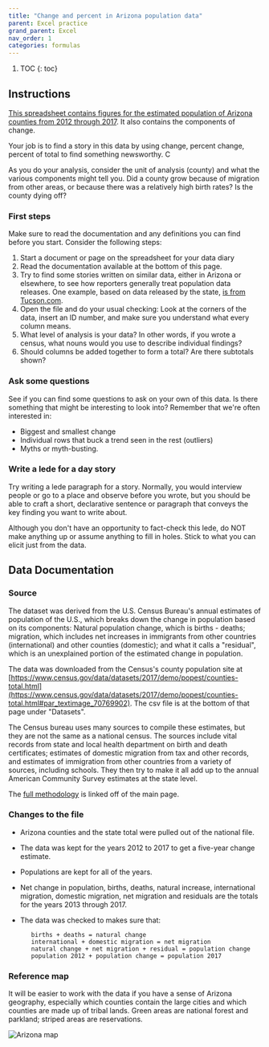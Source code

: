 ```yaml
---
title: "Change and percent in Arizona population data"
parent: Excel practice
grand_parent: Excel
nav_order: 1
categories: formulas
---
```


1. TOC
{: toc}


## Instructions

[This spreadsheet contains figures for the estimated population of Arizona counties from 2012 through 2017]({{site.baseurl}}/assets/data/xlexamples/arizona_popchange_2017.xlsx). It also contains the components of change.

Your job is to find a story in this data by using change, percent change, percent of total to find something newsworthy. C

As you do your analysis, consider the unit of analysis (county) and what the various components might tell you. Did a county grow because of migration from other areas, or because there was a relatively high birth rates? Is the county dying off?

### First steps

Make sure to read the documentation and any definitions you can find before you start. Consider the following steps:

1. Start a document or page on the spreadsheet for your data diary
2. Read the documentation available at the bottom of this page.
3. Try to find some stories written on similar data, either in Arizona or elsewhere, to see how reporters generally treat population data releases. One example, based on data released by the state, [is from Tucson.com](https://tucson.com/news/local/where-are-arizona-s-new-residents-living-look-to-the/article_08d309ef-8faa-5c15-9ae3-7e345b49e3a0.html).
4. Open the file and do your usual checking: Look at the corners of the data, insert an ID number, and make sure you understand what every column means.
5. What level of analysis is your data? In other words, if you wrote a census, what nouns would you use to describe individual findings?
6. Should columns be added together to form a total? Are there subtotals shown?

### Ask some questions

See if you can find some questions to ask on your own of this data. Is there something that might be interesting to look into? Remember that we're often interested in:
* Biggest and smallest change
* Individual rows that buck a trend seen in the rest (outliers)
* Myths or myth-busting.

### Write a lede for a day story
Try writing a lede paragraph for a story. Normally, you would interview people or go to a place and observe before you wrote, but you should be able to craft a short, declarative sentence or paragraph that conveys the key finding you want to write about.

Although you don't have an opportunity to fact-check this lede, do NOT make anything up or assume anything to fill in holes. Stick to what you can elicit just from the data.


## Data Documentation

### Source

The dataset was derived from the U.S. Census Bureau's annual estimates of population of the U.S., which breaks down the change in population based on its components: Natural population change, which is births - deaths; migration, which includes net increases in immigrants from other countries (international) and other counties (domestic); and what it calls a "residual", which is an unexplained portion of the estimated change in population.

The data was downloaded from the Census's county population site at [https://www.census.gov/data/datasets/2017/demo/popest/counties-total.html](https://www.census.gov/data/datasets/2017/demo/popest/counties-total.html#par_textimage_70769902). The csv file is at the bottom of that page under "Datasets".

The Census bureau uses many sources to compile these estimates, but they are not the same as a national census. The sources include vital records from state and local health department on birth and death certificates; estimates of domestic migration from tax and other records, and estimates of immigration from other countries from a variety of sources, including schools. They then try to make it all add up to the annual American Community Survey estimates at the state level.

The [full methodology](https://www2.census.gov/programs-surveys/popest/technical-documentation/methodology/2010-2017/2017-natstcopr-meth.pdf?#) is linked off of the main page.

### Changes to the file

* Arizona counties and the state total were pulled out of the national file.

* The data was kept for the years 2012 to 2017 to get a five-year change estimate.

* Populations are kept for all of the years.

* Net change in population, births, deaths, natural increase, international migration, domestic migration, net migration and residuals are the totals for the years 2013 through 2017.

* The data was checked to makes sure that:

         births + deaths = natural change
         international + domestic migration = net migration
         natural change + net migration + residual = population change
         population 2012 + population change = population 2017


### Reference map

It will be easier to work with the data if you have a sense of Arizona geography, especially which counties contain the large cities and which counties are made up of tribal lands. Green areas are national forest and parkland; striped areas are reservations.

![Arizona map]({{site.baseurl}}/assets/images/01-azstatemap.png)
